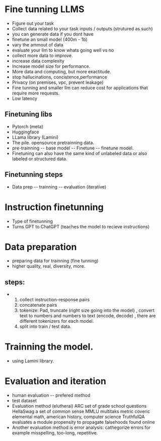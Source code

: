 # Fine tunning LLMS
*  Figure out your task
*  Collect data related to your task inputs / outputs (strutured as such)
*  you can generate data if you dont have
*  finetune an small model (400m - 1b)
*  vary the ammout of data
*  evaluate your llm to know whats going well vs no
*  collect more data to improve.
*  increase data complexity
*  Increase model size for performance. 
*  More data and computing, but more exactitude.
*  stop hallucinations, concistence,performance
*  Privacy (on premises, vpc, prevent leakage)
*  Fine tunning and smaller llm can reduce cost for applications that require more requests.
*  Low latency

## Finetuning libs
* Pytorch (meta)
* Huggingface
* LLama library (Lamini)
* The pile. opensource pretrainning data.
* pre-trainning -- base model -- Finetune -- finetune model.
* Finetuning can also have the same kind of unlabeled data  or also labeled or structured data.
## Finetunning steps
* Data prep -- trainning -- evaluation (iterative)

# Instruction finetunning
* Type of finetunning
* Turns GPT to ChatGPT (teaches the model to recieve instructions)

# Data preparation
* preparing data for trainning (fine tunning)
* higher quality, real, diversity, more.
## steps:
* 1. collect instruction-response pairs
  2. concatenate pairs
  3. tokenize: Pad, truncate (right size going into the model) , convert text to numbers and numbers to text (encode, decode) , there are different tokenizers for each model. 
  4. split into train / test data.
 
# Trainning the model. 
* using Lamini library.

# Evaluation and iteration 
* human evaluation -- prefered method
* test dataset
* Evaluation method (elutherai)
  ARC set of grade school questions
  HellaSwag a set of common sense
  MMLU multitaks metric coveric elemental math, american history, computer science
  TruthfulQA evaluates a module propensity to propagate falsehoods found online
* Another evaluation method is error analysis: cathegorize errors for example misspelling, too-long, repetitive.
   


  

